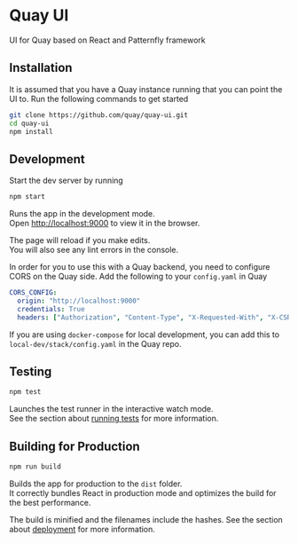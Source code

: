 # Quay UI

UI for Quay based on React and Patternfly framework 

## Installation

It is assumed that you have a Quay instance running that you can point the UI to.
Run the following commands to get started

```bash
git clone https://github.com/quay/quay-ui.git
cd quay-ui
npm install
```

## Development

Start the dev server by running

```bash
npm start
```

Runs the app in the development mode.\
Open [http://localhost:9000](http://localhost:9000) to view it in the browser.

The page will reload if you make edits.\
You will also see any lint errors in the console.

In order for you to use this with a Quay backend, you need to configure CORS on the Quay side.
Add the following to your `config.yaml` in Quay

```yaml
CORS_CONFIG:
  origin: "http://localhost:9000"
  credentials: True
  headers: ["Authorization", "Content-Type", "X-Requested-With", "X-CSRF-Token", "Cookie"]
```

If you are using `docker-compose` for local development, you can add this to `local-dev/stack/config.yaml` 
in the Quay repo.

## Testing

```bash
npm test
```

Launches the test runner in the interactive watch mode.\
See the section about [running tests](https://facebook.github.io/create-react-app/docs/running-tests) for more information.

## Building for Production

```bash
npm run build
```

Builds the app for production to the `dist` folder.\
It correctly bundles React in production mode and optimizes the build for the best performance.

The build is minified and the filenames include the hashes.
See the section about [deployment](https://facebook.github.io/create-react-app/docs/deployment) for more information.
